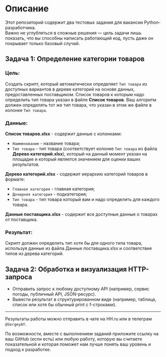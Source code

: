# Описание

Этот репозиторий содержит два тестовых задания для вакансии Python-разработчика.  
Важно не углубляться в сложные решения — цель задачи лишь показать, что вы способны написать работающий код, пусть даже 
он покрывает только базовый случай.

## Задача 1: Определение категории товаров
### Цель:
Создать скрипт, который автоматически определяет `Тип товара` из доступных вариантов в дереве категорий на основе 
данных, предоставленных поставщиком. Список товаров к которым надо определить тип товара указан в файле 
**Список товаров**. Ваш алгоритм должен определять тот же тип товара, что указан в этом же файле в колонке `Тип товара`.

### Данные:

**Список товаров.xlsx** - содержит данные с колонками:
- `Наименование` - название товара;
- `Тип товара` - тип товара (соответствует колонке `Тип товара` из файла **Дерево категорий.xlsx**), который на данный
момент указан на площадке и который является значением для оценки ваших результатов.  

**Дерево категорий.xlsx** - содержит иерархию категорий товаров в формате:
- `Главная категория` - главная категория;
- `Дочерняя категория` - подкатегория;
- `Тип товара` - тип товара который вам и надо определить для каждого товара.  

**Данные поставщика.xlsx** - содержит все доступные данные о товарах от поставщика.

### Результат:

Скрипт должен определить тип хотя бы для одного типа товара, используя данные из файла Данные поставщика.xlsx и соответствие 
типов из дерева категорий.

## Задача 2: Обработка и визуализация HTTP-запроса

- Отправить запрос к любому доступному API (например, сервис погоды, публичный API, JSON-ресурс).
- Вывести результат в структурированном виде (например, таблица, список или хотя бы обычный print c f-строками).
---
Результаты работы можно отправить в чате на HH.ru или в телеграм `@SergeyAY`.  

По возможности, вместе с выполнением заданий приложите ссылку на ваш GitHub (если есть) или любую работу, которую вы 
считаете показательной и которая поможет нам лучше понять ваш уровень и подход к разработке.

